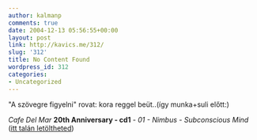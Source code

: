 ```yaml
---
author: kalmanp
comments: true
date: 2004-12-13 05:56:55+00:00
layout: post
link: http://kavics.me/312/
slug: '312'
title: No Content Found
wordpress_id: 312
categories:
- Uncategorized
---
```


"A szövegre figyelni" rovat: kora reggel beüt..(így munka+suli előtt:)




_Cafe Del Mar_ **20th Anniversary - cd1** - _01 - Nimbus - Subconscious Mind_ ([itt talán letöltheted](http://www.mp3-fetish.com/cafedelmar20thanniversarycd101nimbussubconsciousmind.mp3.php))

